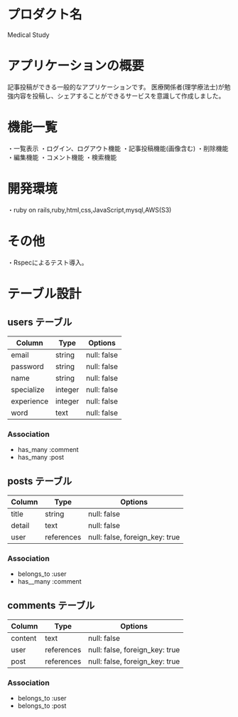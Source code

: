 # プロダクト名
Medical Study

# アプリケーションの概要
記事投稿ができる一般的なアプリケーションです。
医療関係者(理学療法士)が勉強内容を投稿し、シェアすることができるサービスを意識して作成しました。

# 機能一覧
・一覧表示
・ログイン、ログアウト機能
・記事投稿機能(画像含む)
・削除機能
・編集機能
・コメント機能
・検索機能

# 開発環境
・ruby on rails,ruby,html,css,JavaScript,mysql,AWS(S3)

# その他
・Rspecによるテスト導入。

# テーブル設計

## users テーブル

| Column                    | Type    | Options     |
| --------                  | ------- | ----------- |
| email                     | string  | null: false |
| password                  | string  | null: false |
| name                      | string  | null: false |
| specialize                | integer | null: false |
| experience                | integer | null: false |
| word                      | text    | null: false |


### Association

- has_many :comment
- has_many :post

## posts テーブル

| Column                       | Type       | Options                        |
| ---------------------------- | ---------- | ------------------------------ |
| title                        | string     | null: false                    |
| detail                       | text       | null: false                    |
| user                         | references | null: false, foreign_key: true |

 ### Association

- belongs_to :user
- has__many  :comment

## comments テーブル

| Column                       | Type       | Options                        |
| ---------------------------- | ---------- | ------------------------------ |
| content                      | text       | null: false                    |
| user                         | references | null: false, foreign_key: true |
| post                         | references | null: false, foreign_key: true |


 ### Association

- belongs_to :user
- belongs_to :post

